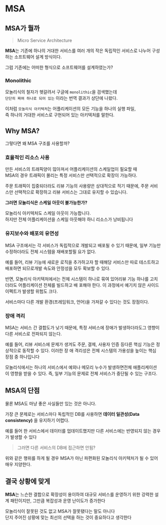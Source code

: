 # MSA

## MSA가 뭘까

> Micro Service Architecture

**MSA**는 기존에 하나의 거대한 서비스를 여러 개의 작은 독립적인 서비스로 나누어 구성하는 소프트웨어 설계 방식이다.

그럼 기존에는 어떠한 형식으로 소프트웨어를 설계하였는가?

### Monolithic

모놀리식의 철자가 헷갈려서 구글에 `monolithic`을 검색했는데  
`단단히 짜여 하나로 되어 있는` 이라는 번역 결과가 상단에 나왔다.

이처럼 `모놀리식 아키텍처`는 어플리케이션의 모든 기능을 하나의 실행 파일,  
즉 하나의 거대한 서비스로 구현되어 있는 아키텍처를 말한다.

## Why MSA?

그렇다면 왜 MSA 구조를 사용할까?

### 효율적인 리소스 사용

만든 서비스의 트래픽양이 많아져서 어플리케이션의 스케일업이 필요할 때  
MSA의 경우 트래픽이 몰리는 특정 서비스만 선택적으로 확장이 가능하다.

주문 트래픽이 집중되더라도 리뷰 기능의 사용량은 상대적으로 적기 때문에, 주문 서비스만 선택적으로 확장하고 리뷰 서비스는
그대로 유지할 수 있습니다.

**그러면 모놀리식은 스케일 아웃이 불가능한가?**

모놀리식 아키텍처도 스케일 아웃이 가능합니다.  
하지만 전체 어플리케이션을 스케일 아웃해야 하니 리소스가 낭비됩니다

### 유지보수와 배포의 유연성

MSA 구조에서는 각 서비스가 독립적으로 개발되고 배포될 수 있기 때문에, 일부 기능만 수정하더라도 전체 시스템을 재배포할필
요가 없다.

예를 들어, 리뷰 기능에 새로운 로직을 추가하고자 할 때해당 서비스만 따로 테스트하고 배포하면 되므로개발 속도와 안정성을
모두 확보할 수 있다.

반면, 모놀리식 아키텍처에서는 전체 시스템이 하나로 묶여 있어리뷰 기능 하나를 고치더라도 어플리케이션 전체를 빌드하고 배
포해야 한다. 이 과정에서 예기치 않은 사이드 이펙트가 발생할 위험도 크다.

서비스마다 다른 개발 환경(프레임워크, 언어)을 가져갈 수 있다는 것도 장점이다.

### 장애 격리

MSA는 서비스 간 결합도가 낮기 때문에, 특정 서비스에 장애가 발생하더라도그 영향이 다른 서비스로 전파되지 않는다.

예를 들어, 리뷰 서비스에 문제가 생겨도 주문, 결제, 사용자 인증 등다른 핵심 기능은 정상적으로 동작할 수 있다. 이러한 장
애 격리성은 전체 시스템의 가용성을 높이는 핵심 장점 중 하나입니다

모놀리식에서는 하나의 서비스에서 예외나 메모리 누수가 발생하면전체 애플리케이션이 영향을 받을 수 있다. 즉, 일부 기능의
문제로 전체 서비스가 중단될 수 있는 구조다.

## MSA의 단점

물론 MSA도 마냥 좋은 사실들만 있는 것은 아니다.

가장 큰 문제로는 서비스마다 독립적인 DB를 사용하면 **데이터 일관성(Data consistency)** 을 유지하기 어렵다.

예를 들어 한 서비스에서 데이터를 업데이트했지만 다른 서비스에는 반영되지 않는 경우가 발생할 수 있다

> 그러면 다른 서비스의 DB에 접근하면 안됨?

위와 같은 행위를 하게 될 경우 MSA가 아닌 파편화된 모놀리식 아키텍처가 될 수 있어 매우 지양한다.

## 결국 상황에 맞게

**MSA**는 느슨한 결합으로 확장성이 용이하여 대규모 서비스를 운영하기 위한 강력한 설계 패턴이지만, 그만큼 복잡성과 운영
난이도가 증가한다

모놀리식이 잘못된 것도 없고 MSA가 잘못됐다는 말도 아니다  
단지 주어진 상황에 맞는 최선의 선택을 하는 것이 중요하다고 생각한다
